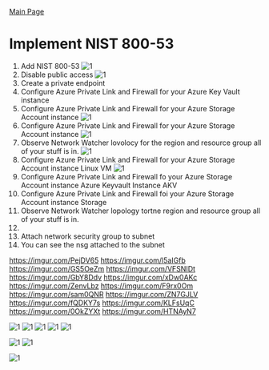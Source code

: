 [Main Page](https://github.com/davidj778/davidj778)

# Implement NIST 800-53





1. Add NIST 800-53
![1](https://imgur.com/PejDV65.jpg)
3. Disable public access
![1](https://imgur.com/ZenvLbz.jpg)
5. Create a private endpoint
6. Configure Azure Private Link and Firewall for your Azure Key Vault instance
7. Configure Azure Private Link and Firewall for your Azure Storage Account instance
![1](https://imgur.com/ZN7GJLV.jpg)
9. Configure Azure Private Link and Firewall for your Azure Storage Account instance
![1](https://imgur.com/fQDKY7s.jpg)
11. Observe Network Watcher lovolocy for the region and resource group all of your stuff is in.
![1](https://imgur.com/KLFsUqC.jpg)
13. Configure Azure Private Link and Firewall for your Azure Storage Account instance Linux VM
![1](https://imgur.com/0OkZYXt.jpg)
15. Configure Azure Private Link and Firewall fo your Azure Storage Account instance Azure Keyvault Instance AKV
16. Configure Azure Private Link and Firewall foi your Azure Storage Account instance Storage
17. Observe Network Watcher lopology tortne region and resource group all of your stuff is in.
18. 
19. Attach network security group to subnet
20. You can see the nsg attached to the subnet


https://imgur.com/PejDV65
https://imgur.com/l5aIGfb
https://imgur.com/GS5OeZm
https://imgur.com/VFSNIDt
https://imgur.com/GbY8Ddv
https://imgur.com/xDw0AKc
https://imgur.com/ZenvLbz
https://imgur.com/F9rx0Om
https://imgur.com/sam0QNR
https://imgur.com/ZN7GJLV
https://imgur.com/fQDKY7s
https://imgur.com/KLFsUqC
https://imgur.com/0OkZYXt
https://imgur.com/HTNAyN7



![1](https://imgur.com/l5aIGfb.jpg)
![1](https://imgur.com/GS5OeZm.jpg)
![1](https://imgur.com/VFSNIDt.jpg)
![1](https://imgur.com/GbY8Ddv.jpg)
![1](https://imgur.com/xDw0AKc.jpg)

![1](https://imgur.com/F9rx0Om.jpg)
![1](https://imgur.com/sam0QNR.jpg)



![1](https://imgur.com/HTNAyN7.jpg)

